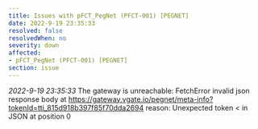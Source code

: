 ```yaml
---
title: Issues with pFCT_PegNet (PFCT-001) [PEGNET]
date: 2022-9-19 23:35:33
resolved: false
resolvedWhen: no
severity: down
affected:
- pFCT_PegNet (PFCT-001) [PEGNET]
section: issue
---
```


*2022-9-19 23:35:33* The gateway is unreachable: FetchError invalid json response body at https://gateway.vgate.io/pegnet/meta-info?tokenId=tti_815d918b397f85f70dda2694 reason: Unexpected token < in JSON at position 0